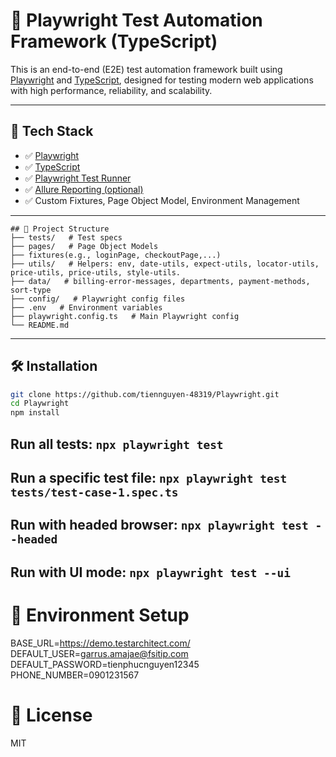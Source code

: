 # 🧪 Playwright Test Automation Framework (TypeScript)

This is an end-to-end (E2E) test automation framework built using [Playwright](https://playwright.dev/) and [TypeScript](https://www.typescriptlang.org/), designed for testing modern web applications with high performance, reliability, and scalability.

---

## 🚀 Tech Stack

- ✅ [Playwright](https://playwright.dev/)
- ✅ [TypeScript](https://www.typescriptlang.org/)
- ✅ [Playwright Test Runner](https://playwright.dev/docs/test-intro)
- ✅ [Allure Reporting (optional)](https://docs.qameta.io/allure/)
- ✅ Custom Fixtures, Page Object Model, Environment Management

---
```
## 📁 Project Structure
├── tests/   # Test specs
├── pages/   # Page Object Models
├── fixtures(e.g., loginPage, checkoutPage,...)
├── utils/   # Helpers: env, date-utils, expect-utils, locator-utils, price-utils, price-utils, style-utils.
├── data/   # billing-error-messages, departments, payment-methods, sort-type
├── config/   # Playwright config files
├── .env   # Environment variables
├── playwright.config.ts   # Main Playwright config
└── README.md
```
---

## 🛠 Installation

```bash
git clone https://github.com/tiennguyen-48319/Playwright.git
cd Playwright
npm install
```

## Run all tests: `npx playwright test`

## Run a specific test file: `npx playwright test tests/test-case-1.spec.ts`

## Run with headed browser: `npx playwright test --headed`

## Run with UI mode: `npx playwright test --ui`

# 🔐 Environment Setup
BASE_URL=https://demo.testarchitect.com/
DEFAULT_USER=garrus.amajae@fsitip.com
DEFAULT_PASSWORD=tienphucnguyen12345
PHONE_NUMBER=0901231567

# 📄 License
MIT


